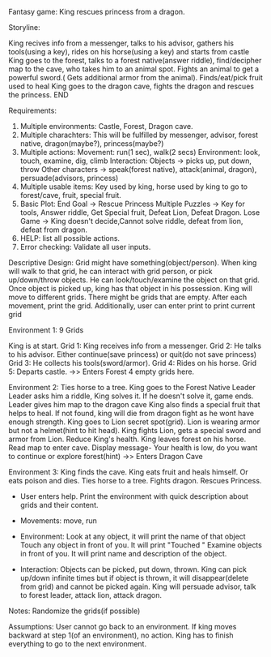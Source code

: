 Fantasy game: King rescues princess from a dragon. 

Storyline:

King recives info from a messenger, talks to his advisor, gathers his tools(using a key), rides on his horse(using a key) and starts from castle 
King goes to the forest, talks to a forest native(answer riddle), find/decipher map to the cave, who takes him to an animal spot. Fights an animal to get a powerful sword.( Gets additional armor from the animal). Finds/eat/pick fruit used to heal
King goes to the dragon cave, fights the dragon and rescues the princess. END

Requirements: 

1. Multiple environments: Castle, Forest, Dragon cave.
2. Multiple charachters: This will be fulfilled by messenger, advisor, forest native, dragon(maybe?), princess(maybe?)
3. Multiple actions: Movement: run(1 sec), walk(2 secs)
                     Environment: look, touch, examine, dig, climb
                     Interaction: Objects -> picks up, put down, throw
                                  Other characters -> speak(forest native), attack(animal, dragon), persuade(advisors, princess)
4. Multiple usable items: Key used by king, horse used by king to go to forest/cave, fruit, special fruit.
5. Basic Plot: End Goal -> Rescue Princess
               Multiple Puzzles ->  Key for tools, Answer riddle, Get Special fruit, Defeat Lion, Defeat Dragon.
               Lose Game -> King doesn't decide,Cannot solve riddle, defeat from lion, defeat from dragon. 
6. HELP: list all possible actions. 
7. Error checking: Validate all user inputs. 


Descriptive Design: 
Grid might have something(object/person). When king will walk to that grid, he can interact with grid person, or pick up/down/throw objects. He can look/touch/examine the object on that grid. 
Once object is picked up, king has that object in his possession. 
King will move to different grids. 
There might be grids that are empty. 
After each movement, print the grid. Additionally, user can enter print to print current grid

Environment 1: 
9 Grids

King is at start. 
Grid 1: King receives info from a messenger. 
Grid 2: He talks to his advisor. Either continue(save princess) or quit(do not save princess)
Grid 3: He collects his tools(sword/armor).
Grid 4: Rides on his horse.
Grid 5: Departs castle. ->> Enters Forest
4 empty grids here. 

Environment 2: 
Ties horse to a tree. 
King goes to the Forest Native Leader
Leader asks him a riddle, King solves it. If he doesn't solve it, game ends. 
Leader gives him map to the dragon cave
King also finds a special fruit that helps to heal. If not found, king will die from dragon fight as he wont have enough strength. 
King goes to Lion secret spot(grid).
Lion is wearing armor but not a helmet(hint to hit head).
King fights Lion, gets a special sword and armor from Lion. Reduce King's health.
King leaves forest on his horse. 
Read map to enter cave.
Display message- Your health is low, do you want to continue or explore forest(hint) 
->> Enters Dragon Cave

Environment 3: 
King finds the cave. 
King eats fruit and heals himself. Or eats poison and dies.
Ties horse to a tree.
Fights dragon.
Rescues Princess. 


* User enters help. Print the environment with quick description about grids and their content. 
* Movements: move, run 
* Environment: Look at any object, it will print the name of that object
               Touch any object in front of you. It will print "Touched <objectName>"
               Examine objects in front of you. It will print name and description of the object. 

* Interaction: Objects can be picked, put down, thrown. King can pick up/down infinite times but if object is thrown, it will disappear(delete from grid) and cannot be picked again. 
              King will persuade advisor, talk to forest leader, attack lion, attack dragon.

Notes: Randomize the grids(if possible)

Assumptions: 
User cannot go back to an environment. If king moves backward at step 1(of an environment), no action. 
King has to finish everything to go to the next environment.
